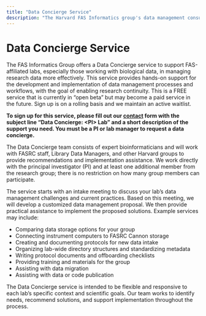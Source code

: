 ```yaml
---
title: "Data Concierge Service"
description: "The Harvard FAS Informatics group's data management consultation service."
---
```


# Data Concierge Service

The FAS Informatics Group offers a Data Concierge service to support FAS-affiliated labs, especially those working with biological data, in managing research data more effectively. This service provides hands-on support for the development and implementation of data management processes and workflows, with the goal of enabling research continuity. This is a FREE service that is currently in “open beta” but may become a paid service in the future. Sign up is on a rolling basis and we maintain an active waitlist. 

**To sign up for this service, please fill out our [contact](https://forms.office.com/r/qwXEPbBvFK) form with the subject line “Data Concierge: <PI\> Lab” and a short description of the support you need. You must be a PI or lab manager to request a data concierge.**

The Data Concierge team consists of expert bioinformaticians and will work with FASRC staff, Library Data Managers, and other Harvard groups to provide recommendations and implementation assistance. We work directly with the principal investigator (PI) and at least one additional member from the research group; there is no restriction on how many group members can participate.

The service starts with an intake meeting to discuss your lab’s data management challenges and current practices. Based on this meeting, we will develop a customized data management proposal. We then provide practical assistance to implement the proposed solutions. Example services may include:

- Comparing data storage options for your group
- Connecting instrument computers to FASRC Cannon storage
- Creating and documenting protocols for new data intake
- Organizing lab-wide directory structures and standardizing metadata
- Writing protocol documents and offboarding checklists
- Providing training and materials for the group
- Assisting with data migration
- Assisting with data or code publication

The Data Concierge service is intended to be flexible and responsive to each lab’s specific context and scientific goals. Our team works to identify needs, recommend solutions, and support implementation throughout the process.
